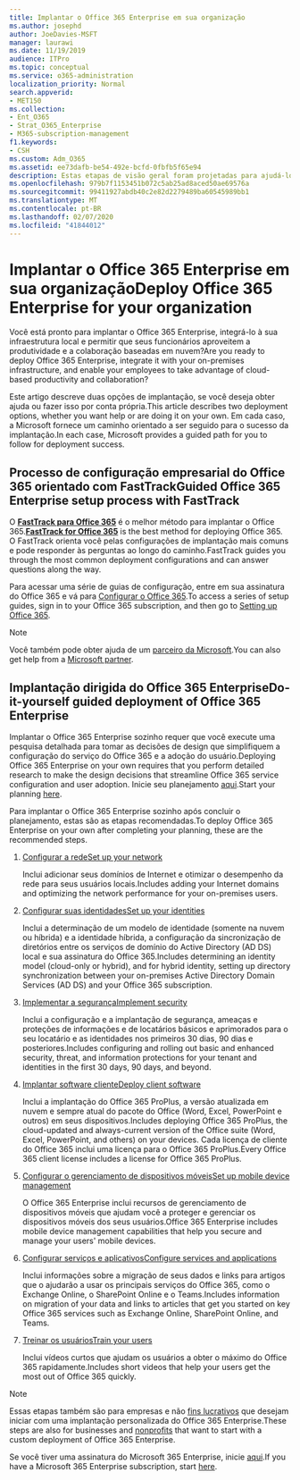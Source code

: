 ```yaml
---
title: Implantar o Office 365 Enterprise em sua organização
ms.author: josephd
author: JoeDavies-MSFT
manager: laurawi
ms.date: 11/19/2019
audience: ITPro
ms.topic: conceptual
ms.service: o365-administration
localization_priority: Normal
search.appverid:
- MET150
ms.collection:
- Ent_O365
- Strat_O365_Enterprise
- M365-subscription-management
f1.keywords:
- CSH
ms.custom: Adm_O365
ms.assetid: ee73dafb-be54-492e-bcfd-0fbfb5f65e94
description: Estas etapas de visão geral foram projetadas para ajudá-lo a configurar sua rede, criar suas identidades, implantar o Office 365 ProPlus, migrar seus dados e ajudar as pessoas da sua organização a começar a usar o Office 365.
ms.openlocfilehash: 979b7f1153451b072c5ab25ad8aced50ae69576a
ms.sourcegitcommit: 99411927abdb40c2e82d2279489ba60545989bb1
ms.translationtype: MT
ms.contentlocale: pt-BR
ms.lasthandoff: 02/07/2020
ms.locfileid: "41844012"
---
```

# <a name="deploy-office-365-enterprise-for-your-organization"></a><span data-ttu-id="3d620-103">Implantar o Office 365 Enterprise em sua organização</span><span class="sxs-lookup"><span data-stu-id="3d620-103">Deploy Office 365 Enterprise for your organization</span></span>

<span data-ttu-id="3d620-104">Você está pronto para implantar o Office 365 Enterprise, integrá-lo à sua infraestrutura local e permitir que seus funcionários aproveitem a produtividade e a colaboração baseadas em nuvem?</span><span class="sxs-lookup"><span data-stu-id="3d620-104">Are you ready to deploy Office 365 Enterprise, integrate it with your on-premises infrastructure, and enable your employees to take advantage of cloud-based productivity and collaboration?</span></span>

<span data-ttu-id="3d620-105">Este artigo descreve duas opções de implantação, se você deseja obter ajuda ou fazer isso por conta própria.</span><span class="sxs-lookup"><span data-stu-id="3d620-105">This article describes two deployment options, whether you want help or are doing it on your own.</span></span> <span data-ttu-id="3d620-106">Em cada caso, a Microsoft fornece um caminho orientado a ser seguido para o sucesso da implantação.</span><span class="sxs-lookup"><span data-stu-id="3d620-106">In each case, Microsoft provides a guided path for you to follow for deployment success.</span></span>

## <a name="guided-office-365-enterprise-setup-process-with-fasttrack"></a><span data-ttu-id="3d620-107">Processo de configuração empresarial do Office 365 orientado com FastTrack</span><span class="sxs-lookup"><span data-stu-id="3d620-107">Guided Office 365 Enterprise setup process with FastTrack</span></span>

<span data-ttu-id="3d620-108">O **[FastTrack para Office 365](https://docs.microsoft.com/fasttrack/O365-fasttrack-benefit-for-office-365)** é o melhor método para implantar o Office 365.</span><span class="sxs-lookup"><span data-stu-id="3d620-108">**[FastTrack for Office 365](https://docs.microsoft.com/fasttrack/O365-fasttrack-benefit-for-office-365)** is the best method for deploying Office 365.</span></span> <span data-ttu-id="3d620-109">O FastTrack orienta você pelas configurações de implantação mais comuns e pode responder às perguntas ao longo do caminho.</span><span class="sxs-lookup"><span data-stu-id="3d620-109">FastTrack guides you through the most common deployment configurations and can answer questions along the way.</span></span> 

<span data-ttu-id="3d620-110">Para acessar uma série de guias de configuração, entre em sua assinatura do Office 365 e vá para [Configurar o Office 365](https://aka.ms/o365fasttrack).</span><span class="sxs-lookup"><span data-stu-id="3d620-110">To access a series of setup guides, sign in to your Office 365 subscription, and then go to [Setting up Office 365](https://aka.ms/o365fasttrack).</span></span>

>[!Note]
><span data-ttu-id="3d620-111">Você também pode obter ajuda de um [parceiro da Microsoft](https://www.microsoft.com/solution-providers/home).</span><span class="sxs-lookup"><span data-stu-id="3d620-111">You can also get help from a [Microsoft partner](https://www.microsoft.com/solution-providers/home).</span></span>
>

## <a name="do-it-yourself-guided-deployment-of-office-365-enterprise"></a><span data-ttu-id="3d620-112">Implantação dirigida do Office 365 Enterprise</span><span class="sxs-lookup"><span data-stu-id="3d620-112">Do-it-yourself guided deployment of Office 365 Enterprise</span></span>

<span data-ttu-id="3d620-113">Implantar o Office 365 Enterprise sozinho requer que você execute uma pesquisa detalhada para tomar as decisões de design que simplifiquem a configuração do serviço do Office 365 e a adoção do usuário.</span><span class="sxs-lookup"><span data-stu-id="3d620-113">Deploying Office 365 Enterprise on your own requires that you perform detailed research to make the design decisions that streamline Office 365 service configuration and user adoption.</span></span> <span data-ttu-id="3d620-114">Inicie seu planejamento [aqui](get-your-organization-ready-for-office-365.md).</span><span class="sxs-lookup"><span data-stu-id="3d620-114">Start your planning [here](get-your-organization-ready-for-office-365.md).</span></span>

<span data-ttu-id="3d620-115">Para implantar o Office 365 Enterprise sozinho após concluir o planejamento, estas são as etapas recomendadas.</span><span class="sxs-lookup"><span data-stu-id="3d620-115">To deploy Office 365 Enterprise on your own after completing your planning, these are the recommended steps.</span></span>

1. [<span data-ttu-id="3d620-116">Configurar a rede</span><span class="sxs-lookup"><span data-stu-id="3d620-116">Set up your network</span></span>](set-up-network-for-office-365.md)

   <span data-ttu-id="3d620-117">Inclui adicionar seus domínios de Internet e otimizar o desempenho da rede para seus usuários locais.</span><span class="sxs-lookup"><span data-stu-id="3d620-117">Includes adding your Internet domains and optimizing the network performance for your on-premises users.</span></span>
 
2. [<span data-ttu-id="3d620-118">Configurar suas identidades</span><span class="sxs-lookup"><span data-stu-id="3d620-118">Set up your identities</span></span>](protect-your-global-administrator-accounts.md)

   <span data-ttu-id="3d620-119">Inclui a determinação de um modelo de identidade (somente na nuvem ou híbrida) e a identidade híbrida, a configuração da sincronização de diretórios entre os serviços de domínio do Active Directory (AD DS) local e sua assinatura do Office 365.</span><span class="sxs-lookup"><span data-stu-id="3d620-119">Includes determining an identity model (cloud-only or hybrid), and for hybrid identity, setting up directory synchronization between your on-premises Active Directory Domain Services (AD DS) and your Office 365 subscription.</span></span>

3. [<span data-ttu-id="3d620-120">Implementar a segurança</span><span class="sxs-lookup"><span data-stu-id="3d620-120">Implement security</span></span>](https://docs.microsoft.com/office365/securitycompliance/security-roadmap)

   <span data-ttu-id="3d620-121">Inclui a configuração e a implantação de segurança, ameaças e proteções de informações e de locatários básicos e aprimorados para o seu locatário e as identidades nos primeiros 30 dias, 90 dias e posteriores.</span><span class="sxs-lookup"><span data-stu-id="3d620-121">Includes configuring and rolling out basic and enhanced security, threat, and information protections for your tenant and identities in the first 30 days, 90 days, and beyond.</span></span>
 
4. [<span data-ttu-id="3d620-122">Implantar software cliente</span><span class="sxs-lookup"><span data-stu-id="3d620-122">Deploy client software</span></span>](https://docs.microsoft.com/DeployOffice/deployment-guide-for-office-365-proplus)

   <span data-ttu-id="3d620-123">Inclui a implantação do Office 365 ProPlus, a versão atualizada em nuvem e sempre atual do pacote do Office (Word, Excel, PowerPoint e outros) em seus dispositivos.</span><span class="sxs-lookup"><span data-stu-id="3d620-123">Includes deploying Office 365 ProPlus, the cloud-updated and always-current version of the Office suite (Word, Excel, PowerPoint, and others) on your devices.</span></span> <span data-ttu-id="3d620-124">Cada licença de cliente do Office 365 inclui uma licença para o Office 365 ProPlus.</span><span class="sxs-lookup"><span data-stu-id="3d620-124">Every Office 365 client license includes a license for Office 365 ProPlus.</span></span>
 
5. [<span data-ttu-id="3d620-125">Configurar o gerenciamento de dispositivos móveis</span><span class="sxs-lookup"><span data-stu-id="3d620-125">Set up mobile device management</span></span>](https://support.office.com/article/set-up-mobile-device-management-mdm-in-office-365-dd892318-bc44-4eb1-af00-9db5430be3cd)

   <span data-ttu-id="3d620-126">O Office 365 Enterprise inclui recursos de gerenciamento de dispositivos móveis que ajudam você a proteger e gerenciar os dispositivos móveis dos seus usuários.</span><span class="sxs-lookup"><span data-stu-id="3d620-126">Office 365 Enterprise includes mobile device management capabilities that help you secure and manage your users' mobile devices.</span></span>
 
6. [<span data-ttu-id="3d620-127">Configurar serviços e aplicativos</span><span class="sxs-lookup"><span data-stu-id="3d620-127">Configure services and applications</span></span>](configure-services-and-applications.md)

   <span data-ttu-id="3d620-128">Inclui informações sobre a migração de seus dados e links para artigos que o ajudarão a usar os principais serviços do Office 365, como o Exchange Online, o SharePoint Online e o Teams.</span><span class="sxs-lookup"><span data-stu-id="3d620-128">Includes information on migration of your data and links to articles that get you started on key Office 365 services such as Exchange Online, SharePoint Online, and Teams.</span></span>
 
7. [<span data-ttu-id="3d620-129">Treinar os usuários</span><span class="sxs-lookup"><span data-stu-id="3d620-129">Train your users</span></span>](https://docs.microsoft.com/office365/admin/admin-overview/get-started-with-office-365#training-resources-for-your-users)

   <span data-ttu-id="3d620-130">Inclui vídeos curtos que ajudam os usuários a obter o máximo do Office 365 rapidamente.</span><span class="sxs-lookup"><span data-stu-id="3d620-130">Includes short videos that help your users get the most out of Office 365 quickly.</span></span>
 

>[!Note]
><span data-ttu-id="3d620-131">Essas etapas também são para empresas e não [fins lucrativos](https://go.microsoft.com/fwlink/?LinkId=627221) que desejam iniciar com uma implantação personalizada do Office 365 Enterprise.</span><span class="sxs-lookup"><span data-stu-id="3d620-131">These steps are also for businesses and [nonprofits](https://go.microsoft.com/fwlink/?LinkId=627221) that want to start with a custom deployment of Office 365 Enterprise.</span></span> 
>

<span data-ttu-id="3d620-132">Se você tiver uma assinatura do Microsoft 365 Enterprise, inicie [aqui](https://docs.microsoft.com/microsoft-365/enterprise/deploy-microsoft-365-enterprise).</span><span class="sxs-lookup"><span data-stu-id="3d620-132">If you have a Microsoft 365 Enterprise subscription, start [here](https://docs.microsoft.com/microsoft-365/enterprise/deploy-microsoft-365-enterprise).</span></span>
